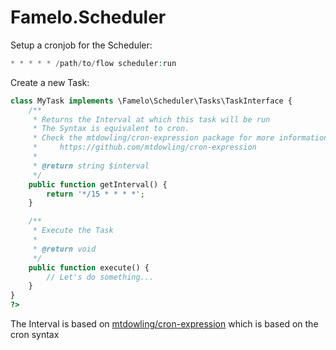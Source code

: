 # Famelo.Scheduler

Setup a cronjob for the Scheduler:

```php
* * * * * /path/to/flow scheduler:run
```

Create a new Task:

```php
class MyTask implements \Famelo\Scheduler\Tasks\TaskInterface {
    /**
     * Returns the Interval at which this task will be run
     * The Syntax is equivalent to cron.
     * Check the mtdowling/cron-expression package for more information:
     *     https://github.com/mtdowling/cron-expression
     *
     * @return string $interval
     */
    public function getInterval() {
        return '*/15 * * * *';
    }

    /**
     * Execute the Task
     *
     * @return void
     */
    public function execute() {
        // Let's do something...
    }
}
?>
```
The Interval is based on [mtdowling/cron-expression](https://github.com/mtdowling/cron-expression) which is based on the cron syntax